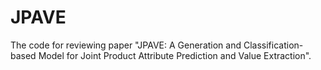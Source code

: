 # JPAVE
The code for reviewing paper "JPAVE: A Generation and Classification-based Model for Joint Product Attribute Prediction and Value Extraction".
